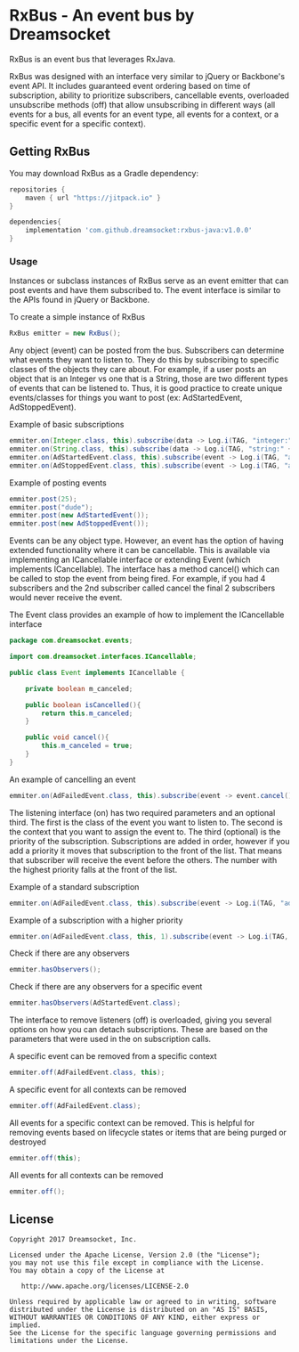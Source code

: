 RxBus - An event bus by Dreamsocket
=============================

RxBus is an event bus that leverages RxJava.

RxBus was designed with an interface very similar to jQuery or Backbone's event API. 
It includes guaranteed event ordering based on time of subscription, ability to prioritize subscribers, cancellable events, overloaded unsubscribe methods (off) that allow unsubscribing in different ways (all events for a bus, all events for an event type, all events for a context, or a specific event for a specific context). 

## Getting RxBus
You may download RxBus as a Gradle dependency:

```groovy
repositories {
    maven { url "https://jitpack.io" }
}

dependencies{
    implementation 'com.github.dreamsocket:rxbus-java:v1.0.0'
}
```
### Usage
Instances or subclass instances of RxBus serve as an event emitter that can post events and have them subscribed to. The event interface is similar to the APIs found in jQuery or Backbone.

To create a simple instance of RxBus

```java
RxBus emitter = new RxBus();
```

Any object (event) can be posted from the bus. Subscribers can determine what events they want to listen to. They do this by subscribing to specific classes of the objects they care about. For example, if a user posts an object that is an Integer vs one that is a String, those are two different types of events that can be listened to. Thus, it is good practice to create unique events/classes for things you want to post (ex: AdStartedEvent, AdStoppedEvent).

Example of basic subscriptions

```java
emmiter.on(Integer.class, this).subscribe(data -> Log.i(TAG, "integer:" + data));
emmiter.on(String.class, this).subscribe(data -> Log.i(TAG, "string:" + data));
emmiter.on(AdStartedEvent.class, this).subscribe(event -> Log.i(TAG, "ad started"));
emmiter.on(AdStoppedEvent.class, this).subscribe(event -> Log.i(TAG, "ad stopped"));
```

Example of posting events

```java
emmiter.post(25);
emmiter.post("dude");
emmiter.post(new AdStartedEvent());
emmiter.post(new AdStoppedEvent());
```

Events can be any object type. However, an event has the option of having extended functionality where it can be cancellable. This is available via implementing an ICancellable interface or extending Event (which implements ICancellable). The interface has a method cancel() which can be called to stop the event from being fired. For example, if you had 4 subscribers and the 2nd subscriber called cancel the final 2 subscribers would never receive the event.

The Event class provides an example of how to implement the ICancellable interface

```java
package com.dreamsocket.events;

import com.dreamsocket.interfaces.ICancellable;

public class Event implements ICancellable {

    private boolean m_canceled;

    public boolean isCancelled(){
        return this.m_canceled;
    }

    public void cancel(){
        this.m_canceled = true;
    }
}

```

An example of cancelling an event

```java
emmiter.on(AdFailedEvent.class, this).subscribe(event -> event.cancel());
```

The listening interface (on) has two required parameters and an optional third. The first is the class of the event you want to listen to. The second is the context that you want to assign the event to. The third (optional) is the priority of the subscription. Subscriptions are added in order, however if you add a priority it moves that subscription to the front of the list. That means that subscriber will receive the event before the others. The number with the highest priority falls at the front of the list.

Example of a standard subscription

```java
emmiter.on(AdFailedEvent.class, this).subscribe(event -> Log.i(TAG, "ad failed"));
```

Example of a subscription with a higher priority

```java
emmiter.on(AdFailedEvent.class, this, 1).subscribe(event -> Log.i(TAG, "ad failed"));
```

Check if there are any observers 

```java
emmiter.hasObservers();
```

Check if there are any observers for a specific event

```java
emmiter.hasObservers(AdStartedEvent.class);
```

The interface to remove listeners (off) is overloaded, giving you several options on how you can detach subscriptions. These are based on the parameters that were used in the on subscription calls. 

A specific event can be removed from a specific context 

```java
emmiter.off(AdFailedEvent.class, this);
```

A specific event for all contexts can be removed

```java
emmiter.off(AdFailedEvent.class);
```

All events for a specific context can be removed. This is helpful for removing events based on lifecycle states or items that are being purged or destroyed

```java
emmiter.off(this);
```

All events for all contexts can be removed

```java
emmiter.off();
```

License
-------

    Copyright 2017 Dreamsocket, Inc.

    Licensed under the Apache License, Version 2.0 (the "License");
    you may not use this file except in compliance with the License.
    You may obtain a copy of the License at

       http://www.apache.org/licenses/LICENSE-2.0

    Unless required by applicable law or agreed to in writing, software
    distributed under the License is distributed on an "AS IS" BASIS,
    WITHOUT WARRANTIES OR CONDITIONS OF ANY KIND, either express or implied.
    See the License for the specific language governing permissions and
    limitations under the License.